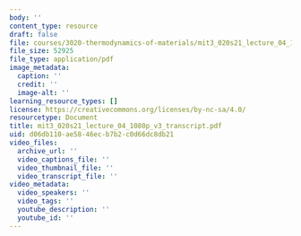 ```yaml
---
body: ''
content_type: resource
draft: false
file: courses/3020-thermodynamics-of-materials/mit3_020s21_lecture_04_1080p_v3_transcript.pdf
file_size: 52925
file_type: application/pdf
image_metadata:
  caption: ''
  credit: ''
  image-alt: ''
learning_resource_types: []
license: https://creativecommons.org/licenses/by-nc-sa/4.0/
resourcetype: Document
title: mit3_020s21_lecture_04_1080p_v3_transcript.pdf
uid: d06db110-ae58-46ec-b7b2-c0d66dc8db21
video_files:
  archive_url: ''
  video_captions_file: ''
  video_thumbnail_file: ''
  video_transcript_file: ''
video_metadata:
  video_speakers: ''
  video_tags: ''
  youtube_description: ''
  youtube_id: ''
---
```

